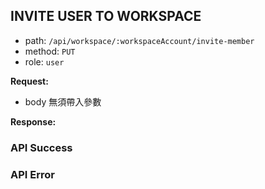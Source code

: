 ## INVITE USER TO WORKSPACE

- path: `/api/workspace/:workspaceAccount/invite-member`
- method: `PUT`
- role: `user`

**Request:**

- body 無須帶入參數

**Response:**

### API Success

### API Error
